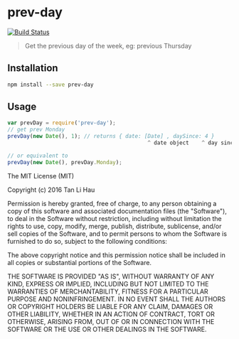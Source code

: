 # prev-day
[![Build Status](https://travis-ci.org/cedmax/prev-day.svg?branch=master)](https://travis-ci.org/cedmax/prev-day)
<!--[![npm version](https://badge.fury.io/js/prev-day.svg)](https://badge.fury.io/js/prev-day)
[![Dependency status](https://david-dm.org/tanhauhau/prev-day.svg)](https://david-dm.org)
[![Downloads](https://img.shields.io/npm/dt/prev-day.svg)](https://www.npmjs.com/package/prev-day)
[![Donate](https://img.shields.io/gratipay/user/tanhauhau.svg)](https://gratipay.com/~tanhauhau/)
[![codecov](https://codecov.io/gh/tanhauhau/prev-day/branch/master/graph/badge.svg)](https://codecov.io/gh/tanhauhau/prev-day)-->


> Get the previous day of the week, eg: previous Thursday

## Installation

```bash
npm install --save prev-day
```

## Usage

```javascript
var prevDay = require('prev-day');
// get prev Monday
prevDay(new Date(), 1); // returns { date: [Date] , daySince: 4 }
                                            ^ date object    ^ day since prev Monday

// or equivalent to
prevDay(new Date(), prevDay.Monday);
```


The MIT License (MIT)

Copyright (c) 2016 Tan Li Hau

Permission is hereby granted, free of charge, to any person obtaining a copy
of this software and associated documentation files (the "Software"), to deal
in the Software without restriction, including without limitation the rights
to use, copy, modify, merge, publish, distribute, sublicense, and/or sell
copies of the Software, and to permit persons to whom the Software is
furnished to do so, subject to the following conditions:

The above copyright notice and this permission notice shall be included in all
copies or substantial portions of the Software.

THE SOFTWARE IS PROVIDED "AS IS", WITHOUT WARRANTY OF ANY KIND, EXPRESS OR
IMPLIED, INCLUDING BUT NOT LIMITED TO THE WARRANTIES OF MERCHANTABILITY,
FITNESS FOR A PARTICULAR PURPOSE AND NONINFRINGEMENT. IN NO EVENT SHALL THE
AUTHORS OR COPYRIGHT HOLDERS BE LIABLE FOR ANY CLAIM, DAMAGES OR OTHER
LIABILITY, WHETHER IN AN ACTION OF CONTRACT, TORT OR OTHERWISE, ARISING FROM,
OUT OF OR IN CONNECTION WITH THE SOFTWARE OR THE USE OR OTHER DEALINGS IN THE
SOFTWARE.
